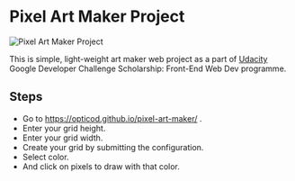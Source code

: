 # Pixel Art Maker Project

![Pixel Art Maker Project](https://user-images.githubusercontent.com/13851773/40280986-ebbba576-5c78-11e8-8cc7-f7e5823ce9fc.png)

This is simple, light-weight art maker web project as a part of [Udacity](https://classroom.udacity.com/) Google Developer Challenge Scholarship: Front-End Web Dev programme.

## Steps

* Go to https://opticod.github.io/pixel-art-maker/ .
* Enter your grid height.
* Enter your grid width.
* Create your grid by submitting the configuration.
* Select color.
* And click on pixels to draw with that color.
